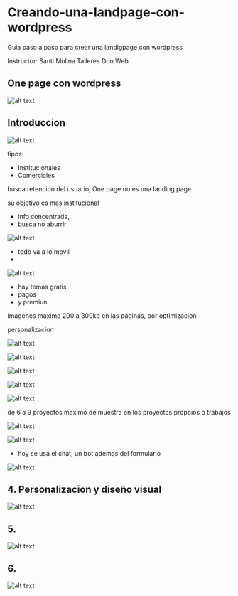 # Creando-una-landpage-con-wordpress
Guia paso a paso para crear una landigpage con wordpress

Instructor: Santi Molina
Talleres Don Web


## One page con wordpress


![alt text](imagen.png)

## Introduccion

![alt text](imagen-1.png)

tipos:

- Institucionales
- Comerciales

busca retencion del usuario, 
One page no es una landing page

su objetivo es mas institucional

- info concentrada, 
- busca no aburrir

![alt text](imagen-2.png)

- todo va a lo movil
-

![alt text](imagen-3.png)

- hay temas gratis
- pagos
- y premiun

imagenes maximo 200 a 300kb en las paginas, por optimizacion


personalizacion

![alt text](imagen-4.png)

![alt text](imagen-5.png)

![alt text](imagen-6.png)

![alt text](imagen-7.png)

![alt text](imagen-8.png)

de 6 a 9 proyectos maximo de muestra en los proyectos propoios o trabajos

![alt text](imagen-9.png)

![alt text](imagen-10.png)

- hoy se usa el chat, un bot ademas del formulario

![alt text](imagen-11.png)

## 4. Personalizacion y diseño visual

![alt text](imagen-12.png)

## 5.

![alt text](imagen-13.png)


## 6. 

![alt text](imagen-14.png)
